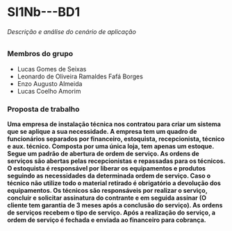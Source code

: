 # SI1Nb---BD1
###### Descrição e análise do cenário de aplicação

### Membros do grupo

* Lucas Gomes de Seixas
* Leonardo de Oliveira Ramaldes Fafá Borges
* Enzo Augusto Almeida
* Lucas Coelho Amorim

### Proposta de trabalho

__Uma empresa de instalação técnica nos contratou para criar um sistema que se aplique a sua necessidade. A empresa tem um quadro de funcionários separados por financeiro, estoquista, recepcionista, técnico e aux. técnico. Composta por uma única loja, tem apenas um estoque. Segue um padrão de abertura de ordem de serviço. As ordens de serviços são abertas pelas recepcionistas e repassadas para os técnicos. O estoquista é responsável por liberar os equipamentos e produtos seguindo as necessidades da determinada ordem de serviço. Caso o técnico não utilize todo o material retirado é obrigatório a devolução dos equipamentos. Os técnicos são responsáveis por realizar o serviço, concluir e solicitar assinatura do contrante e em seguida assinar (O cliente tem garantia de 3 meses após a conclusão do serviço). As ordens de serviços recebem o tipo de serviço. Após a realização do serviço, a ordem de serviço é fechada e enviada ao financeiro para cobrança.__
